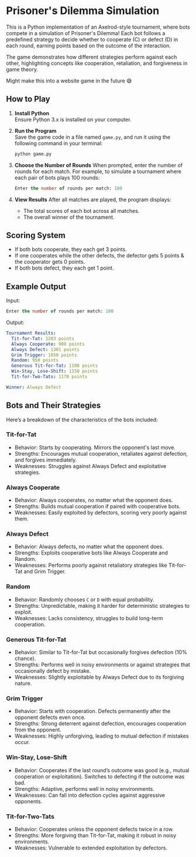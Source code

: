 # Prisoner's Dilemma Simulation

This is a Python implementation of an Axelrod-style tournament, where bots compete in a simulation of Prisoner's Dilemma! Each bot follows a predefined strategy to decide whether to cooperate (C) or defect (D) in each round, earning points based on the outcome of the interaction.

The game demonstrates how different strategies perform against each other, highlighting concepts like cooperation, retaliation, and forgiveness in game theory.

Might make this into a website game in the future 😅


## How to Play

1. **Install Python**  
   Ensure Python 3.x is installed on your computer.

2. **Run the Program**  
   Save the game code in a file named `game.py`, and run it using the following command in your terminal:
   ```bash
   python game.py
   ```

3. **Choose the Number of Rounds**
   When prompted, enter the number of rounds for each match. For example, to simulate a tournament where each pair of bots plays 100 rounds:
   ```sql
   Enter the number of rounds per match: 100
   ```

4. **View Results**
   After all matches are played, the program displays:
    * The total scores of each bot across all matches.
    * The overall winner of the tournament.


## Scoring System

* If both bots cooperate, they each get 3 points.
* If one cooperates while the other defects, the defector gets 5 points & the cooperator gets 0 points.
* If both bots defect, they each get 1 point.

## Example Output

Input:
```sql
Enter the number of rounds per match: 100
```

Output:
```yaml
Tournament Results:
  Tit-for-Tat: 1203 points
  Always Cooperate: 900 points
  Always Defect: 1301 points
  Grim Trigger: 1050 points
  Random: 950 points
  Generous Tit-for-Tat: 1100 points
  Win-Stay, Lose-Shift: 1150 points
  Tit-for-Two-Tats: 1170 points

Winner: Always Defect
```

## Bots and Their Strategies
Here’s a breakdown of the characteristics of the bots included:

### Tit-for-Tat
* Behavior: Starts by cooperating. Mirrors the opponent's last move.
* Strengths: Encourages mutual cooperation, retaliates against defection, and forgives immediately.
* Weaknesses: Struggles against Always Defect and exploitative strategies.

### Always Cooperate
* Behavior: Always cooperates, no matter what the opponent does.
* Strengths: Builds mutual cooperation if paired with cooperative bots.
* Weaknesses: Easily exploited by defectors, scoring very poorly against them.

### Always Defect
* Behavior: Always defects, no matter what the opponent does.
* Strengths: Exploits cooperative bots like Always Cooperate and Random.
* Weaknesses: Performs poorly against retaliatory strategies like Tit-for-Tat and Grim Trigger.

### Random
* Behavior: Randomly chooses `C` or `D` with equal probability.
* Strengths: Unpredictable, making it harder for deterministic strategies to exploit.
* Weaknesses: Lacks consistency, struggles to build long-term cooperation.

### Generous Tit-for-Tat
* Behavior: Similar to Tit-for-Tat but occasionally forgives defection (10% chance).
* Strengths: Performs well in noisy environments or against strategies that occasionally defect by mistake.
* Weaknesses: Slightly exploitable by Always Defect due to its forgiving nature.

### Grim Trigger
* Behavior: Starts with cooperation. Defects permanently after the opponent defects even once.
* Strengths: Strong deterrent against defection, encourages cooperation from the opponent.
* Weaknesses: Highly unforgiving, leading to mutual defection if mistakes occur.

### Win-Stay, Lose-Shift
* Behavior: Cooperates if the last round’s outcome was good (e.g., mutual cooperation or exploitation). Switches to defecting if the outcome was bad.
* Strengths: Adaptive, performs well in noisy environments.
* Weaknesses: Can fall into defection cycles against aggressive opponents.

### Tit-for-Two-Tats
* Behavior: Cooperates unless the opponent defects twice in a row.
* Strengths: More forgiving than Tit-for-Tat, making it robust in noisy environments.
* Weaknesses: Vulnerable to extended exploitation by defectors.
